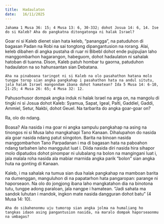 ```yaml
---
title:  Hadaulaton
date:   16/11/2025
---
```


`Jahama 1 Musa 36: 15; 4 Musa 13: 6, 30-332; dohot Josua 14: 6, 14. Ise do si Kaleb? Aha do pangkatna ditongatonga ni halak Israel?`

Goar ni si Kaleb dienet sian hata keleb, “panangga”, na patuduhon di bagasan Padan na Robi na sai tongtong dipangantusion na rorang. Alai, keleb dibahen di angka pustaha di ruar ni Bibebl dohot ende pujipujian laho manggombarhon hagarangon, habeguom, dohot hadaulaton ni sahalak hatoban di tuanna. Dison, Kaleb patuh hombar tu gaorna, patuduhon hadaulaton na so hahunsantan sian Debatana.

`Aha na pinaboana taringot ni si Kaleb na olo pasahathon hatana molo tungpe torop sian angka pangkahap i pasahathon hata na andul situtu, jala halak Israel mangondam ibana dohot hamatean? Ida 5 Musa 14: 6-10, 21-25; 4 Musa 26: 65; 4 Musa 32: 12.`

Pahusorhusor dompak angka induk ni halak Israel na arga on, na mangolu di tingki ni si Josua dohot Kaleb: Syamua, Sapat, Igeal, Palti, Gaddiel, Gaddi, Ammiel, Setur, Nakbi, dohot Geuel. Na tarbarita do angka goar-goar on?

Ra, olo do ndang.

Boasa? Ala nasida i ma goar ni angka sampulu pangkahap na asing na tinongos ni si Musa laho mangkahapi Tano Kanaan. Dihalupahon do nasida ala goar nasida ndang patut siingoton. Barita na binoan nasida manggombarhon Tano Parpadanan i ma di bagasan hata na paboahon ndang tarbahen laho manggulut luat i. Diida nasida diri nasida hira sihapor molo dipatudos dohot pinompar ni ulubalang na bolon na mangingani luat i, jala malala roha nasida ala mabiar marnida angka parik “bolon” sian angka huta na gonting di Kanaan.

Kaleb, i ma sahalak na tumua sian dua halak pangkahap na mamboan barita na dumenggan, manguluhon di na papatarhon hata pangaropan: parange ni haporseaon. Na olo do jongjong ibana laho mangkatahon dia na binotona tutu, tungpe adong paraloan, jala nangpe i hamatean. “Jadi sahata ma sandok luhutan i mandok, ingkon mate nasida dangguran dohot batu” (4 Musa 14: 10).

`Aha do sibahenonmu uju tumorop sian angka jolma na humaliang ho tangkas idaon asing pangantusion nasida, na maralo dompak haporseaonmu na umbagas?`